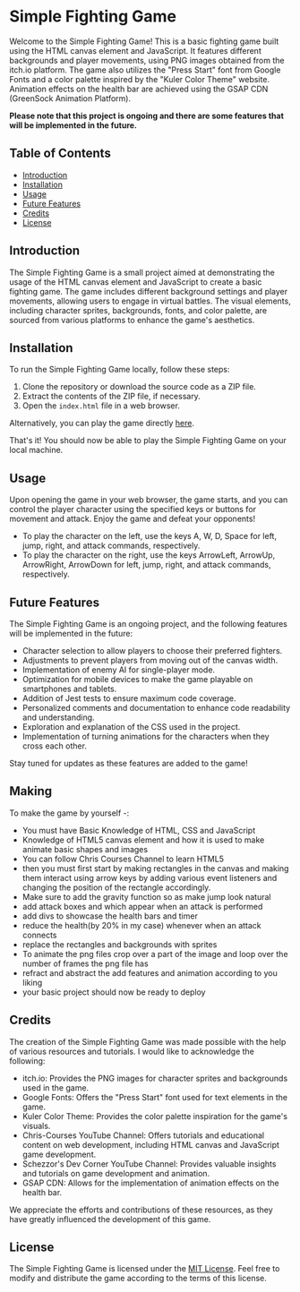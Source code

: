 # Simple Fighting Game

Welcome to the Simple Fighting Game! This is a basic fighting game built using the HTML canvas element and JavaScript. It features different backgrounds and player movements, using PNG images obtained from the itch.io platform. The game also utilizes the "Press Start" font from Google Fonts and a color palette inspired by the "Kuler Color Theme" website. Animation effects on the health bar are achieved using the GSAP CDN (GreenSock Animation Platform).

**Please note that this project is ongoing and there are some features that will be implemented in the future.**

## Table of Contents
- [Introduction](#introduction)
- [Installation](#installation)
- [Usage](#usage)
- [Future Features](#future-features)
- [Credits](#credits)
- [License](#license)

## Introduction
The Simple Fighting Game is a small project aimed at demonstrating the usage of the HTML canvas element and JavaScript to create a basic fighting game. The game includes different background settings and player movements, allowing users to engage in virtual battles. The visual elements, including character sprites, backgrounds, fonts, and color palette, are sourced from various platforms to enhance the game's aesthetics.

## Installation
To run the Simple Fighting Game locally, follow these steps:

1. Clone the repository or download the source code as a ZIP file.
2. Extract the contents of the ZIP file, if necessary.
3. Open the `index.html` file in a web browser.

Alternatively, you can play the game directly [here](https://fight-pranavkumarsingh.netlify.app/).

That's it! You should now be able to play the Simple Fighting Game on your local machine.

## Usage
Upon opening the game in your web browser, the game starts, and you can control the player character using the specified keys or buttons for movement and attack. Enjoy the game and defeat your opponents!

- To play the character on the left, use the keys A, W, D, Space for left, jump, right, and attack commands, respectively.
- To play the character on the right, use the keys ArrowLeft, ArrowUp, ArrowRight, ArrowDown for left, jump, right, and attack commands, respectively.

## Future Features
The Simple Fighting Game is an ongoing project, and the following features will be implemented in the future:

- Character selection to allow players to choose their preferred fighters.
- Adjustments to prevent players from moving out of the canvas width.
- Implementation of enemy AI for single-player mode.
- Optimization for mobile devices to make the game playable on smartphones and tablets.
- Addition of Jest tests to ensure maximum code coverage.
- Personalized comments and documentation to enhance code readability and understanding.
- Exploration and explanation of the CSS used in the project.
- Implementation of turning animations for the characters when they cross each other.

Stay tuned for updates as these features are added to the game!

## Making
To make the game by yourself -:
- You must have Basic Knowledge of HTML, CSS and JavaScript
- Knowledge of HTML5 canvas element and how it is used to make animate basic shapes and images
- You can follow Chris Courses Channel to learn HTML5
- then you must first start by making rectangles in the canvas and making them interact using arrow keys by adding various event listeners and changing the position of the rectangle accordingly.
- Make sure to add the gravity function so as make jump look natural
- add attack boxes and which appear when an attack is performed
- add divs to showcase the health bars and timer
- reduce the health(by 20% in my case) whenever when an attack connects
- replace the rectangles and backgrounds with sprites
- To animate the png files crop over a part of the image and loop over the number of frames the png file has
- refract and abstract the add features and animation according to you liking
- your basic project should now be ready to deploy

## Credits
The creation of the Simple Fighting Game was made possible with the help of various resources and tutorials. I would like to acknowledge the following:

- itch.io: Provides the PNG images for character sprites and backgrounds used in the game.
- Google Fonts: Offers the "Press Start" font used for text elements in the game.
- Kuler Color Theme: Provides the color palette inspiration for the game's visuals.
- Chris-Courses YouTube Channel: Offers tutorials and educational content on web development, including HTML canvas and JavaScript game development.
- Schezzor's Dev Corner YouTube Channel: Provides valuable insights and tutorials on game development and animation.
- GSAP CDN: Allows for the implementation of animation effects on the health bar.

We appreciate the efforts and contributions of these resources, as they have greatly influenced the development of this game.

## License
The Simple Fighting Game is licensed under the [MIT License](LICENSE). Feel free to modify and distribute the game according to the terms of this license.
